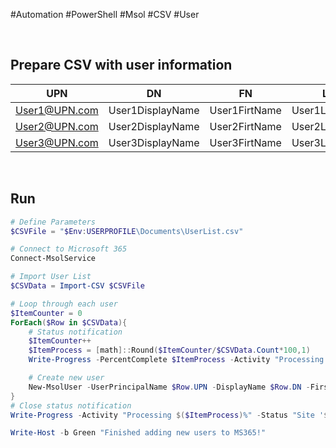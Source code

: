 #Automation #PowerShell #Msol #CSV #User

<br>

## Prepare CSV with user information

| UPN | DN | FN | LN |
| --- | --- | --- | --- |
| User1@UPN.com | User1DisplayName | User1FirtName | User1Lastname |
| User2@UPN.com | User2DisplayName | User2FirtName | User2Lastname |
| User3@UPN.com | User3DisplayName | User3FirtName | User3Lastname |

<br>

## Run

```powershell
# Define Parameters
$CSVFile = "$Env:USERPROFILE\Documents\UserList.csv"

# Connect to Microsoft 365
Connect-MsolService

# Import User List
$CSVData = Import-CSV $CSVFile

# Loop through each user
$ItemCounter = 0 
ForEach($Row in $CSVData){
    # Status notification
    $ItemCounter++
    $ItemProcess = [math]::Round($ItemCounter/$CSVData.Count*100,1)
    Write-Progress -PercentComplete $ItemProcess -Activity "Processing $($ItemProcess)%" -Status "User: '$($Row.UPN)"

    # Create new user
    New-MsolUser -UserPrincipalName $Row.UPN -DisplayName $Row.DN -FirstName $Row.FN -LastName $Row.LN
}
# Close status notification
Write-Progress -Activity "Processing $($ItemProcess)%" -Status "Site '$($Row.URL)"

Write-Host -b Green "Finished adding new users to MS365!"
```

